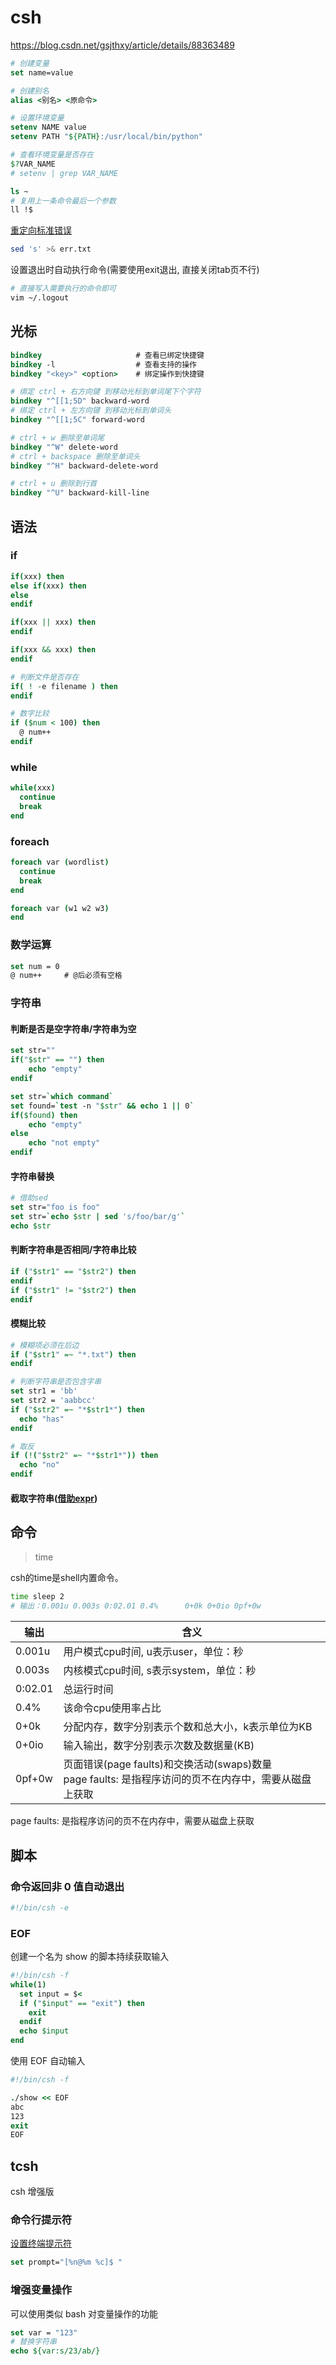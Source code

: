 
<!-- markdownlint-disable -->
# csh

<https://blog.csdn.net/gsjthxy/article/details/88363489>

```csh
# 创建变量
set name=value

# 创建别名
alias <别名> <原命令>

# 设置环境变量
setenv NAME value
setenv PATH "${PATH}:/usr/local/bin/python"

# 查看环境变量是否存在
$?VAR_NAME
# setenv | grep VAR_NAME
```

```csh
ls ~
# 复用上一条命令最后一个参数
ll !$
```

[重定向标准错误](https://qa.1r1g.com/sf/ask/2240761841/)

```sh
sed 's' >& err.txt
```

设置退出时自动执行命令(需要使用exit退出, 直接关闭tab页不行)

```sh
# 直接写入需要执行的命令即可
vim ~/.logout
```

## 光标

```csh
bindkey                     # 查看已绑定快捷键
bindkey -l                  # 查看支持的操作
bindkey "<key>" <option>    # 绑定操作到快捷键

# 绑定 ctrl + 右方向键 到移动光标到单词尾下个字符
bindkey "^[[1;5D" backward-word
# 绑定 ctrl + 左方向键 到移动光标到单词头
bindkey "^[[1;5C" forward-word

# ctrl + w 删除至单词尾
bindkey "^W" delete-word
# ctrl + backspace 删除至单词头
bindkey "^H" backward-delete-word

# ctrl + u 删除到行首
bindkey "^U" backward-kill-line
```

## 语法

### if

```csh
if(xxx) then
else if(xxx) then
else
endif

if(xxx || xxx) then
endif

if(xxx && xxx) then
endif
```

```csh
# 判断文件是否存在
if( ! -e filename ) then
endif
```

```csh
# 数字比较
if ($num < 100) then
  @ num++
endif
```

### while

```csh
while(xxx)
  continue
  break
end
```

### foreach

```csh
foreach var (wordlist)
  continue
  break
end

foreach var (w1 w2 w3)
end
```

### 数学运算

```csh
set num = 0
@ num++     # @后必须有空格
```

### 字符串

#### 判断是否是空字符串/字符串为空

```csh
set str=""
if("$str" == "") then
    echo "empty"
endif
```

```csh
set str=`which command`
set found=`test -n "$str" && echo 1 || 0`
if($found) then
    echo "empty"
else
    echo "not empty"
endif
```

#### 字符串替换

```csh
# 借助sed
set str="foo is foo"
set str=`echo $str | sed 's/foo/bar/g'`
echo $str
```

#### 判断字符串是否相同/字符串比较

```csh
if ("$str1" == "$str2") then
endif
if ("$str1" != "$str2") then
endif
```

#### 模糊比较

```csh
# 模糊项必须在后边
if ("$str1" =~ "*.txt") then
endif

# 判断字符串是否包含字串
set str1 = 'bb'
set str2 = 'aabbcc'
if ("$str2" =~ "*$str1*") then
  echo "has"
endif

# 取反
if (!("$str2" =~ "*$str1*")) then
  echo "no"
endif
```

#### 截取字符串([借助expr](./linux.md#expr))

## 命令

> time

csh的time是shell内置命令。

```sh
time sleep 2
# 输出：0.001u 0.003s 0:02.01 0.4%      0+0k 0+0io 0pf+0w
```

| 输出  | 含义 |
| --    | -- |
|0.001u | 用户模式cpu时间, u表示user，单位：秒
|0.003s | 内核模式cpu时间, s表示system，单位：秒
|0:02.01| 总运行时间
|0.4%   | 该命令cpu使用率占比
|0+0k   | 分配内存，数字分别表示个数和总大小，k表示单位为KB
|0+0io  | 输入输出，数字分别表示次数及数据量(KB)
|0pf+0w | 页面错误(page faults)和交换活动(swaps)数量<br>page faults: 是指程序访问的页不在内存中，需要从磁盘上获取

page faults: 是指程序访问的页不在内存中，需要从磁盘上获取

## 脚本

### 命令返回非 0 值自动退出

```sh
#!/bin/csh -e
```

### EOF

创建一个名为 show 的脚本持续获取输入

```csh
#!/bin/csh -f
while(1)
  set input = $<
  if ("$input" == "exit") then
    exit
  endif
  echo $input
end
```

使用 EOF 自动输入

```csh
#!/bin/csh -f

./show << EOF
abc
123
exit
EOF
```

## tcsh

csh 增强版

### 命令行提示符

[设置终端提示符](https://www.cnblogs.com/Alfred-HOO/articles/16387607.html)

```csh
set prompt="[%n@%m %c]$ "
```

### 增强变量操作

可以使用类似 bash 对变量操作的功能

```csh
set var = "123"
# 替换字符串
echo ${var:s/23/ab/}
```
